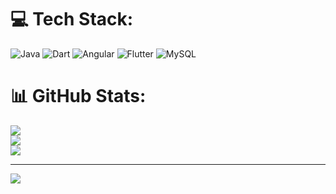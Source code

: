 
# 💻 Tech Stack:
![Java](https://img.shields.io/badge/java-%23ED8B00.svg?style=for-the-badge&logo=openjdk&logoColor=white) ![Dart](https://img.shields.io/badge/dart-%230175C2.svg?style=for-the-badge&logo=dart&logoColor=white) ![Angular](https://img.shields.io/badge/angular-%23DD0031.svg?style=for-the-badge&logo=angular&logoColor=white) ![Flutter](https://img.shields.io/badge/Flutter-%2302569B.svg?style=for-the-badge&logo=Flutter&logoColor=white) ![MySQL](https://img.shields.io/badge/mysql-4479A1.svg?style=for-the-badge&logo=mysql&logoColor=white)
# 📊 GitHub Stats:
![](https://github-readme-stats.vercel.app/api?username=4K&theme=dark&hide_border=false&include_all_commits=false&count_private=false)<br/>
![](https://github-readme-streak-stats.herokuapp.com/?user=4K&theme=dark&hide_border=false)<br/>
![](https://github-readme-stats.vercel.app/api/top-langs/?username=4K&theme=dark&hide_border=false&include_all_commits=false&count_private=false&layout=compact)

---
[![](https://visitcount.itsvg.in/api?id=4K&icon=0&color=0)](https://visitcount.itsvg.in)

<!-- Proudly created with GPRM ( https://gprm.itsvg.in ) -->
